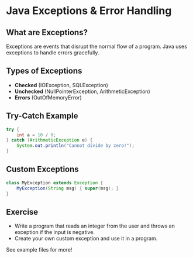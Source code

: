 # Java Exceptions & Error Handling

## What are Exceptions?
Exceptions are events that disrupt the normal flow of a program. Java uses exceptions to handle errors gracefully.

## Types of Exceptions
- **Checked** (IOException, SQLException)
- **Unchecked** (NullPointerException, ArithmeticException)
- **Errors** (OutOfMemoryError)

## Try-Catch Example
```java
try {
    int a = 10 / 0;
} catch (ArithmeticException e) {
    System.out.println("Cannot divide by zero!");
}
```

## Custom Exceptions
```java
class MyException extends Exception {
    MyException(String msg) { super(msg); }
}
```

## Exercise
- Write a program that reads an integer from the user and throws an exception if the input is negative.
- Create your own custom exception and use it in a program.

See example files for more!
